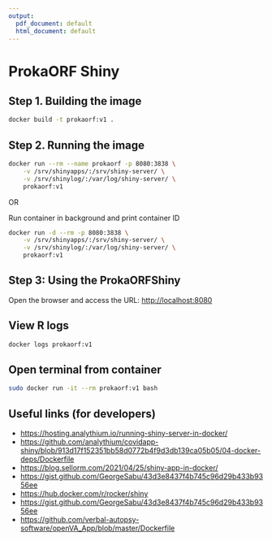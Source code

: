 ```yaml
---
output:
  pdf_document: default
  html_document: default
---
```

# ProkaORF Shiny

## Step 1. Building the image

```bash
docker build -t prokaorf:v1 .
```

## Step 2. Running the image

```bash
docker run --rm --name prokaorf -p 8080:3838 \
    -v /srv/shinyapps/:/srv/shiny-server/ \
    -v /srv/shinylog/:/var/log/shiny-server/ \
    prokaorf:v1
```

OR

Run container in background and print container ID

```bash
docker run -d --rm -p 8080:3838 \
    -v /srv/shinyapps/:/srv/shiny-server/ \
    -v /srv/shinylog/:/var/log/shiny-server/ \
    prokaorf:v1
```

## Step 3: Using the ProkaORFShiny

Open the browser and access the URL: <http://localhost:8080>

## View R logs

```bash
docker logs prokaorf:v1
```

## Open terminal from container

```bash
sudo docker run -it --rm prokaorf:v1 bash
```

## Useful links (for developers)

- https://hosting.analythium.io/running-shiny-server-in-docker/
- https://github.com/analythium/covidapp-shiny/blob/913d17f152351bb58d0772b4f9d3db139ca05b05/04-docker-deps/Dockerfile
- https://blog.sellorm.com/2021/04/25/shiny-app-in-docker/
- https://gist.github.com/GeorgeSabu/43d3e8437f4b745c96d29b433b9356ee
- https://hub.docker.com/r/rocker/shiny
- https://gist.github.com/GeorgeSabu/43d3e8437f4b745c96d29b433b9356ee
- https://github.com/verbal-autopsy-software/openVA_App/blob/master/Dockerfile
